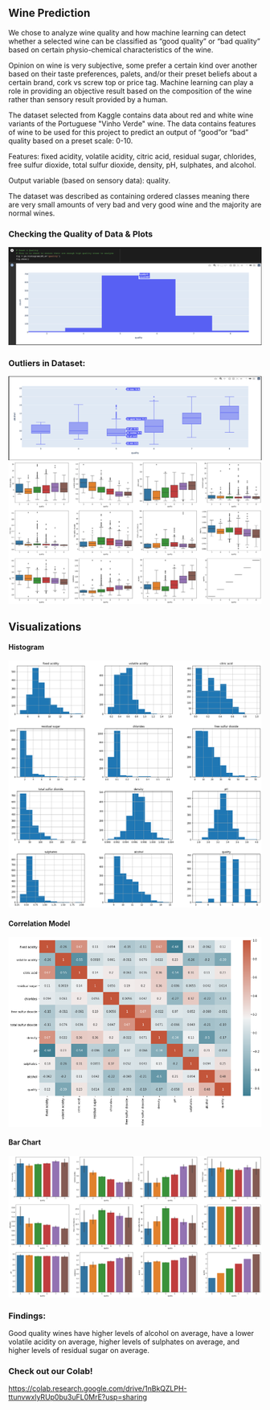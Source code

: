 ## Wine Prediction

We chose to analyze wine quality and how machine learning can detect whether a selected wine can be classified as “good quality” or “bad quality” based on certain physio-chemical characteristics of the wine.

Opinion on wine is very subjective, some prefer a certain kind over another based on their taste preferences, palets, and/or their preset beliefs about a certain brand, cork vs screw top or price tag. Machine learning can play a role in providing an objective result based on the composition of the wine rather than sensory result provided by a human.

The dataset selected from Kaggle contains data about red and white wine variants of the Portuguese "Vinho Verde" wine. The data contains features of wine to be used for this project to predict an output of “good”or “bad” quality based on a preset scale: 0-10.

Features: fixed acidity, volatile acidity, citric acid, residual sugar, chlorides, free sulfur dioxide, total sulfur dioxide, density, pH, sulphates, and alcohol.

Output variable (based on sensory data): quality.

The dataset was described as containing ordered classes meaning there are very small amounts of very bad and very good wine and the majority are normal wines.


### Checking the Quality of Data & Plots
![Image](https://github.com/eggsnbacon97/BUTLER-PROJECT3-GROUPC/blob/main/images/quality_bar.png?raw=true)

### Outliers in Dataset:
![Image](https://github.com/eggsnbacon97/BUTLER-PROJECT3-GROUPC/blob/main/images/alcohol_plotly_boxplot.png?raw=true)
![Image](https://github.com/eggsnbacon97/BUTLER-PROJECT3-GROUPC/blob/main/images/boxplots.png?raw=true)

## Visualizations

#### Histogram
![Image](https://github.com/eggsnbacon97/BUTLER-PROJECT3-GROUPC/blob/main/images/histograms.png?raw=true)

#### Correlation Model
![Image](https://github.com/eggsnbacon97/BUTLER-PROJECT3-GROUPC/blob/main/images/correlation_model.png?raw=true)

#### Bar Chart
![Image](https://github.com/eggsnbacon97/BUTLER-PROJECT3-GROUPC/blob/main/images/bar_charts.png?raw=true)

### Findings:
Good quality wines have higher levels of alcohol on average, have a lower volatile acidity on average, higher levels of sulphates on average, and higher levels of residual sugar on average.

### Check out our Colab!
https://colab.research.google.com/drive/1nBkQZLPH-ttunvwxlyRUp0bu3uFL0MrE?usp=sharing
